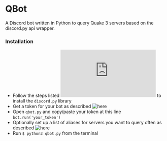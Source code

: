QBot
==============
A Discord bot written in Python to query Quake 3 servers based on the discord.py api wrapper.


### Installation

- Follow the steps listed ![here](https://github.com/Rapptz/discord.py#installing) to install the `discord.py` library
- Get a token for your bot as described ![here](https://github.com/reactiflux/discord-irc/wiki/Creating-a-discord-bot-&-getting-a-token)
- Open `qbot.py` and copy/paste your token at this line `bot.run('your_token')`
- Optionally set up a list of aliases for servers you want to query often as described ![here](https://github.com/andreagiavatto/QBot/issues/1)
- Run ```$ python3 qbot.py``` from the terminal
